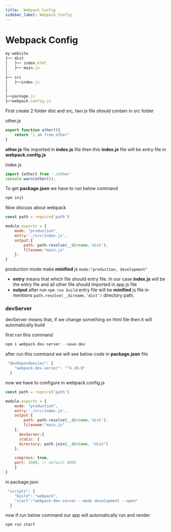 ```yaml
---
title:  Webpack Config
sidebar_label: Webpack Config
---
```


# Webpack Config

```js
my-website
├── dist
│   ├── index.html
│   ├── main.js
│ 
├── src
│   ├──index.js
│   
│   
├──package.js
├──webpack.config.js
```

First create 2 folder dist and src, two js file should contain in src folder

other.js
```js
export function other(){
    return "i am from other"
}
```

**other.js** file imported in **index.js** file then this **index.js** file will be entry file in **webpack.config.js**

index.js
```js
import {other} from './other'
console.warn(other());
```

To get **package.json** we have to run below command
```js
npm init
```

Now discuss about webpack
```js
const path = require('path')

module.exports = {
    mode: "production",
    entry:'./src/index.js',
    output:{
        path: path.resolve(__dirname,'dist'),
        filename:"main.js"
    },
}

```
production mode make **minified** js
<code>mode:"production, development"</code>

- **entry** means that which file should entry file. In our case **index.js** will be the entry file and all other file should imported in app.js file
- **output** after run <code>npm run build</code> entry file will be **minified** js file in mentions <code>path.resolve(__dirname,'dist')</code> directory path.

### devServer

devServer means that, if we change something on html file then it will automatically build

first run this command
```js
npm i webpack-dev-server --save-dev
```
after run this command we will see below code in **package.json** file
```js
 "devDependencies": {
    "webpack-dev-server": "^4.10.0"
  }
```

now we have to configure in webpack.config.js

```js
const path = require('path')

module.exports = {
    mode: "production",
    entry:'./src/index.js',
    output:{
        path: path.resolve(__dirname,'dist'),
        filename:"main.js"
    },
      devServer:{
      static: {
      directory: path.join(__dirname, "dist")
    },

    compress: true,
    port: 3500, // default 8000
    }
}

```

in package.json 
```js
 "scripts": {
    "build": "webpack",
    "start":"webpack-dev-server --mode development --open"
  }
```
now if run below command our app will automatically run and render 
```js
npm run start
```
